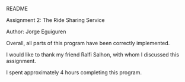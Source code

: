 README

Assignment 2: The Ride Sharing Service

Author: Jorge Eguiguren

Overall, all parts of this program have been correctly implemented.

I would like to thank my friend Ralfi Salhon, with whom I discussed this assignment. 

I spent approximately 4 hours completing this program. 
